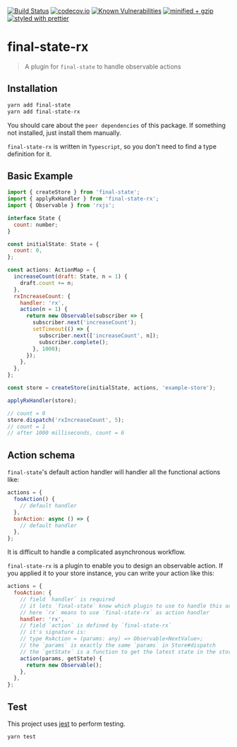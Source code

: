 [![Build Status](https://travis-ci.com/final-state/final-state-rx.svg?branch=master)](https://travis-ci.com/final-state/final-state-rx)
[![codecov.io](https://codecov.io/gh/final-state/final-state-rx/branch/master/graph/badge.svg)](https://codecov.io/gh/final-state/final-state-rx)
[![Known Vulnerabilities](https://snyk.io/test/github/final-state/final-state-rx/badge.svg)](https://snyk.io/test/github/final-state/final-state-rx)
[![minified + gzip](https://badgen.net/bundlephobia/minzip/final-state-rx@1.1.0)](https://bundlephobia.com/result?p=final-state-rx@1.1.0)
[![styled with prettier](https://img.shields.io/badge/styled_with-prettier-ff69b4.svg)](https://github.com/prettier/prettier)

# final-state-rx

> A plugin for `final-state` to handle observable actions

## Installation

```bash
yarn add final-state
yarn add final-state-rx
```

You should care about the `peer dependencies` of this package. If something not installed, just install them manually.

`final-state-rx` is written in `Typescript`, so you don't need to find a type definition for it.

## Basic Example

```javascript
import { createStore } from 'final-state';
import { applyRxHandler } from 'final-state-rx';
import { Observable } from 'rxjs';

interface State {
  count: number;
}

const initialState: State = {
  count: 0,
};

const actions: ActionMap = {
  increaseCount(draft: State, n = 1) {
    draft.count += n;
  },
  rxIncreaseCount: {
    handler: 'rx',
    action(n = 1) {
      return new Observable(subscriber => {
        subscriber.next('increaseCount');
        setTimeout(() => {
          subscriber.next(['increaseCount', n]);
          subscriber.complete();
        }, 1000);
      });
    },
  },
};

const store = createStore(initialState, actions, 'example-store');

applyRxHandler(store);

// count = 0
store.dispatch('rxIncreaseCount', 5);
// count = 1
// after 1000 milliseconds, count = 6
```

## Action schema

`final-state`'s default action handler will handler all the functional actions like:

```javascript
actions = {
  fooAction() {
    // default handler
  },
  barAction: async () => {
    // default handler
  },
};
```

It is difficult to handle a complicated asynchronous workflow.

`final-state-rx` is a plugin to enable you to design an observable action. If you applied it to your store instance, you can write your action like this:

```javascript
actions = {
  fooAction: {
    // field `handler` is required
    // it lets `final-state` know which plugin to use to handle this action
    // here `rx` means to use `final-state-rx` as action handler
    handler: 'rx',
    // field `action` is defined by `final-state-rx`
    // it's signature is:
    // type RxAction = (params: any) => Observable<NextValue>;
    // the `params` is exactly the same `params` in Store#dispatch
    // the `getState` is a function to get the latest state in the store
    action(params, getState) {
      return new Observable();
    },
  },
};
```

## Test

This project uses [jest](https://jestjs.io/) to perform testing.

```bash
yarn test
```

